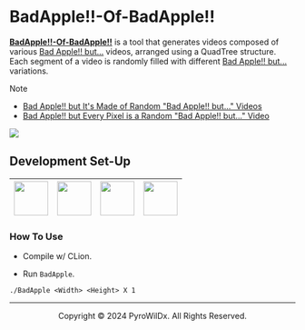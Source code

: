 # BadApple!!-Of-BadApple!!

[**BadApple!!-Of-BadApple!!**](https://github.com/PyroWilDx/BadApple-Of-BadApple/) is a tool that generates videos composed of various [Bad Apple!! but...](https://knowyourmeme.com/memes/bad-apple/) videos, arranged using a QuadTree structure. Each segment of a video is randomly filled with different [Bad Apple!! but...](https://knowyourmeme.com/memes/bad-apple/) variations.

> [!NOTE]
> - [Bad Apple!! but It's Made of Random "Bad Apple!! but..." Videos](https://youtu.be/Lv5BqYe_Fdo)
> - [Bad Apple!! but Every Pixel is a Random "Bad Apple!! but..." Video](https://youtu.be/TzOjLlV2Yak)

<img src="yt/Thumb.png">

## Development Set-Up

<div align="center">

| [<img src="https://cdn.jsdelivr.net/gh/devicons/devicon@latest/icons/cplusplus/cplusplus-original.svg" width="60"/>](https://isocpp.org/) | [<img src="https://cdn.jsdelivr.net/gh/devicons/devicon@latest/icons/opencv/opencv-original.svg" width="60"/>](https://opencv.org/) | [<img src="https://cdn.jsdelivr.net/gh/devicons/devicon@latest/icons/clion/clion-original.svg" width="60"/>](https://www.jetbrains.com/clion/) | [<img src="https://cdn.jsdelivr.net/gh/devicons/devicon@latest/icons/linux/linux-original.svg" width="60"/>](https://www.linux.org/) |
|---|---|---|---|

</div>

### How To Use

- Compile w/ CLion.

- Run ```BadApple```.

```
./BadApple <Width> <Height> X 1
```

---

<div align="center">
  Copyright &#169; 2024 PyroWilDx. All Rights Reserved.
</div>
